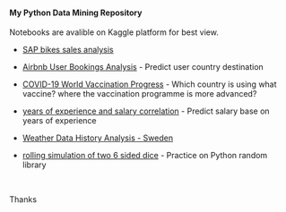 #### My Python Data Mining Repository

Notebooks are avalible on Kaggle platform for best view.

- [SAP bikes sales analysis](https://github.com/yasinnaal/Python-Data-Mining/tree/main/sap_bikes_store_sales_analysis)
- [Airbnb User Bookings Analysis](https://www.kaggle.com/yasinnaal/airbnb-user-bookings-analysis) - Predict user country destination

- [COVID-19 World Vaccination Progress](https://www.kaggle.com/yasinnaal/covid-19-world-vaccination-progress) - Which country is using what vaccine? where the vaccination programme is more advanced?

- [years of experience and salary correlation](https://www.kaggle.com/yasinnaal/years-of-experience-and-salary-correlation) - Predict salary base on years of experience

- [Weather Data History Analysis - Sweden](https://www.kaggle.com/yasinnaal/weather-data-history-analysis-sweden)

- [rolling simulation of two 6 sided dice](https://www.kaggle.com/yasinnaal/rolling-simulation-of-two-6-sided-dice) - Practice on Python random library

<br>

Thanks
